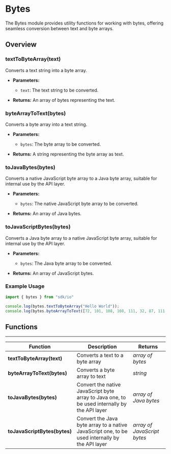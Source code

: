 # Bytes

The Bytes module provides utility functions for working with bytes, offering seamless conversion between text and byte arrays.

## Overview

### textToByteArray(text)

Converts a text string into a byte array.

- **Parameters:**
  - `text`: The text string to be converted.
  
- **Returns:** An array of bytes representing the text.

### byteArrayToText(bytes)

Converts a byte array into a text string.

- **Parameters:**
  - `bytes`: The byte array to be converted.
  
- **Returns:** A string representing the byte array as text.

### toJavaBytes(bytes)

Converts a native JavaScript byte array to a Java byte array, suitable for internal use by the API layer.

- **Parameters:**
  - `bytes`: The native JavaScript byte array to be converted.
  
- **Returns:** An array of Java bytes.

### toJavaScriptBytes(bytes)

Converts a Java byte array to a native JavaScript byte array, suitable for internal use by the API layer.

- **Parameters:**
  - `bytes`: The Java byte array to be converted.
  
- **Returns:** An array of JavaScript bytes.

### Example Usage

```javascript
import { bytes } from "sdk/io"

console.log(bytes.textToByteArray("Hello World"));
console.log(bytes.byteArrayToText([72, 101, 108, 108, 111, 32, 87, 111, 114, 108, 100]));
```

## Functions

---

Function     | Description | Returns
------------ | ----------- | --------
**textToByteArray(text)**   | Converts a text to a byte array | *array of bytes*
**byteArrayToText(bytes)**   | Converts a byte array to text | *string*
**toJavaBytes(bytes)**   | Convert the native JavaScript byte array to Java one, to be used internally by the API layer | *array of Java bytes*
**toJavaScriptBytes(bytes)**   | Convert the Java byte array to a native JavaScript one, to be used internally by the API layer | *array of JavaScript bytes*